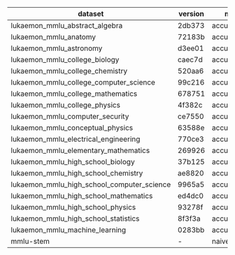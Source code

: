 | dataset | version | metric | mode | q3b_ft_p_hf |
|----- | ----- | ----- | ----- | -----|
| lukaemon_mmlu_abstract_algebra | 2db373 | accuracy | gen | 4.00 |
| lukaemon_mmlu_anatomy | 72183b | accuracy | gen | 2.96 |
| lukaemon_mmlu_astronomy | d3ee01 | accuracy | gen | 3.29 |
| lukaemon_mmlu_college_biology | caec7d | accuracy | gen | 0.69 |
| lukaemon_mmlu_college_chemistry | 520aa6 | accuracy | gen | 2.00 |
| lukaemon_mmlu_college_computer_science | 99c216 | accuracy | gen | 4.00 |
| lukaemon_mmlu_college_mathematics | 678751 | accuracy | gen | 1.00 |
| lukaemon_mmlu_college_physics | 4f382c | accuracy | gen | 1.96 |
| lukaemon_mmlu_computer_security | ce7550 | accuracy | gen | 3.00 |
| lukaemon_mmlu_conceptual_physics | 63588e | accuracy | gen | 1.28 |
| lukaemon_mmlu_electrical_engineering | 770ce3 | accuracy | gen | 4.83 |
| lukaemon_mmlu_elementary_mathematics | 269926 | accuracy | gen | 1.85 |
| lukaemon_mmlu_high_school_biology | 37b125 | accuracy | gen | 2.26 |
| lukaemon_mmlu_high_school_chemistry | ae8820 | accuracy | gen | 2.96 |
| lukaemon_mmlu_high_school_computer_science | 9965a5 | accuracy | gen | 2.00 |
| lukaemon_mmlu_high_school_mathematics | ed4dc0 | accuracy | gen | 1.85 |
| lukaemon_mmlu_high_school_physics | 93278f | accuracy | gen | 3.31 |
| lukaemon_mmlu_high_school_statistics | 8f3f3a | accuracy | gen | 0.93 |
| lukaemon_mmlu_machine_learning | 0283bb | accuracy | gen | 3.57 |
| mmlu-stem | - | naive_average | gen | 2.51 |
